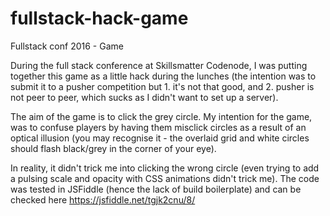 # fullstack-hack-game
Fullstack conf 2016 - Game

During the full stack conference at Skillsmatter Codenode, I was putting together this game as a little hack during the lunches (the intention was to submit it to a pusher competition but 1. it's not that good, and 2. pusher is not peer to peer, which sucks as I didn't want to set up a server).

The aim of the game is to click the grey circle. My intention for the game, was to confuse players by having them misclick circles as a result of an optical illusion (you may recognise it - the overlaid grid and white circles should flash black/grey in the corner of your eye).

In reality, it didn't trick me into clicking the wrong circle (even trying to add a pulsing scale and opacity with CSS animations didn't trick me). The code was tested in JSFiddle (hence the lack of build boilerplate) and can be checked here https://jsfiddle.net/tgjk2cnu/8/

